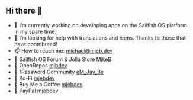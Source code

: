 ## Hi there 👋

- 🔭 I’m currently working on developing apps on the Sailfish OS platform in my spare time.
- 🤔 I’m looking for help with translations and icons. Thanks to those that have contributed!
- 📫 How to reach me: <a href="mailto:michael@mjeb.dev">michael@mjeb.dev</a>
- 🔗 Sailfish OS Forum & Jolla Store <a href="https://forum.sailfishos.org/u/MikeB/summary">MikeB</a>
- 🔗 OpenRepos <a href="https://openrepos.net/users/mjbdev">mjbdev</a>
- 🔗 1Password Community <a href="https://www.1password.community/users/em_jay_be/17063">eM_Jay_Be</a>
- 🔗 Ko-Fi <a href="https://ko-fi.com/mjebdev">mjebdev</a>
- 🔗 Buy Me a Coffee <a href="https://buymeacoffee.com/mjebdev">mjebdev</a>
- 🔗 PayPal <a href="https://paypal.me/mjebdev">mjebdev</a>

<!--
**mjebdev/mjebdev** is a ✨ _special_ ✨ repository because its `README.md` (this file) appears on your GitHub profile.

Here are some ideas to get you started:

- 🔭 I’m currently working on ...
- 🌱 I’m currently learning ...
- 👯 I’m looking to collaborate on ...
- 🤔 I’m looking for help with ...
- 💬 Ask me about ...
- 📫 How to reach me: ...
- 😄 Pronouns: ...
- ⚡ Fun fact: ...
-->
